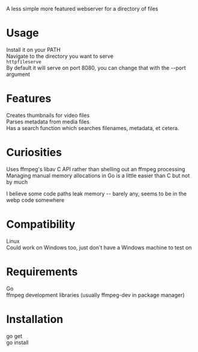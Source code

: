 A less simple more featured webserver for a directory of files

# Usage
Install it on your PATH  
Navigate to the directory you want to serve  
`httpfileserve`  
By default it will serve on port 8080, you can change that with the --port argument

# Features
Creates thumbnails for video files  
Parses metadata from media files  
Has a search function which searches filenames, metadata, et cetera.  

# Curiosities
Uses ffmpeg's libav C API rather than shelling out an ffmpeg processing
Managing manual memory allocations in Go is a little easier than C but not by much  
  
I believe some code paths leak memory -- barely any, seems to be in the webp code somewhere  

# Compatibility
Linux  
Could work on Windows too, just don't have a Windows machine to test on

# Requirements
Go  
ffmpeg development libraries (usually ffmpeg-dev in package manager)  

# Installation
go get  
go install  

